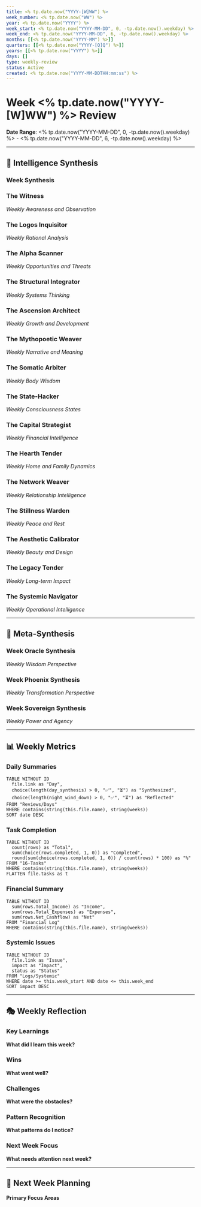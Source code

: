 ```yaml
---
title: <% tp.date.now("YYYY-[W]WW") %>
week_number: <% tp.date.now("WW") %>
year: <% tp.date.now("YYYY") %>
week_start: <% tp.date.now("YYYY-MM-DD", 0, -tp.date.now().weekday) %>
week_end: <% tp.date.now("YYYY-MM-DD", 6, -tp.date.now().weekday) %>
months: [[<% tp.date.now("YYYY-MM") %>]]
quarters: [[<% tp.date.now("YYYY-[Q]Q") %>]]
years: [[<% tp.date.now("YYYY") %>]]
days: []
type: weekly-review
status: Active
created: <% tp.date.now("YYYY-MM-DDTHH:mm:ss") %>
---
```


# Week <% tp.date.now("YYYY-[W]WW") %> Review

**Date Range**: <% tp.date.now("YYYY-MM-DD", 0, -tp.date.now().weekday) %> - <% tp.date.now("YYYY-MM-DD", 6, -tp.date.now().weekday) %>

---

## 🧠 Intelligence Synthesis

### Week Synthesis

### The Witness
*Weekly Awareness and Observation*

### The Logos Inquisitor
*Weekly Rational Analysis*

### The Alpha Scanner
*Weekly Opportunities and Threats*

### The Structural Integrator
*Weekly Systems Thinking*

### The Ascension Architect
*Weekly Growth and Development*

### The Mythopoetic Weaver
*Weekly Narrative and Meaning*

### The Somatic Arbiter
*Weekly Body Wisdom*

### The State-Hacker
*Weekly Consciousness States*

### The Capital Strategist
*Weekly Financial Intelligence*

### The Hearth Tender
*Weekly Home and Family Dynamics*

### The Network Weaver
*Weekly Relationship Intelligence*

### The Stillness Warden
*Weekly Peace and Rest*

### The Aesthetic Calibrator
*Weekly Beauty and Design*

### The Legacy Tender
*Weekly Long-term Impact*

### The Systemic Navigator
*Weekly Operational Intelligence*

---

## 🎯 Meta-Synthesis

### Week Oracle Synthesis
*Weekly Wisdom Perspective*

### Week Phoenix Synthesis
*Weekly Transformation Perspective*

### Week Sovereign Synthesis
*Weekly Power and Agency*

---

## 📊 Weekly Metrics

### Daily Summaries

```dataview
TABLE WITHOUT ID
  file.link as "Day",
  choice(length(day_synthesis) > 0, "✅", "⏳") as "Synthesized",
  choice(length(night_wind_down) > 0, "✅", "⏳") as "Reflected"
FROM "Reviews/Days"
WHERE contains(string(this.file.name), string(weeks))
SORT date DESC
```

### Task Completion

```dataview
TABLE WITHOUT ID
  count(rows) as "Total",
  sum(choice(rows.completed, 1, 0)) as "Completed",
  round(sum(choice(rows.completed, 1, 0)) / count(rows) * 100) as "%"
FROM "16-Tasks"
WHERE contains(string(this.file.name), string(weeks))
FLATTEN file.tasks as t
```

### Financial Summary

```dataview
TABLE WITHOUT ID
  sum(rows.Total_Income) as "Income",
  sum(rows.Total_Expenses) as "Expenses",
  sum(rows.Net_Cashflow) as "Net"
FROM "Financial Log"
WHERE contains(string(this.file.name), string(weeks))
```

### Systemic Issues

```dataview
TABLE WITHOUT ID
  file.link as "Issue",
  impact as "Impact",
  status as "Status"
FROM "Logs/Systemic"
WHERE date >= this.week_start AND date <= this.week_end
SORT impact DESC
```

---

## 🎭 Weekly Reflection

### Key Learnings

**What did I learn this week?**

### Wins

**What went well?**

### Challenges

**What were the obstacles?**

### Pattern Recognition

**What patterns do I notice?**

### Next Week Focus

**What needs attention next week?**

---

## 🚀 Next Week Planning

**Primary Focus Areas**